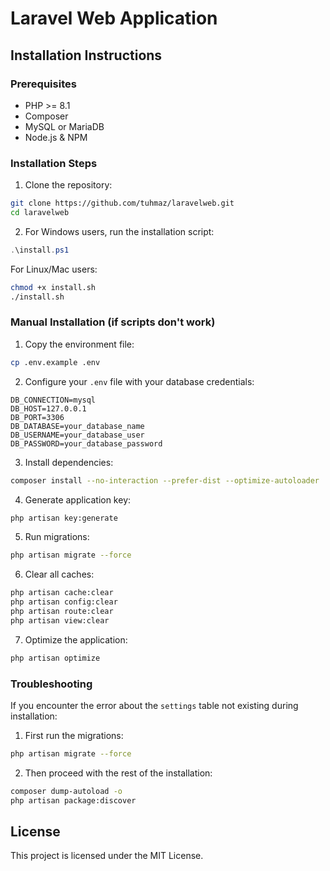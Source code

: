 # Laravel Web Application

## Installation Instructions

### Prerequisites
- PHP >= 8.1
- Composer
- MySQL or MariaDB
- Node.js & NPM

### Installation Steps

1. Clone the repository:
```bash
git clone https://github.com/tuhmaz/laravelweb.git
cd laravelweb
```

2. For Windows users, run the installation script:
```powershell
.\install.ps1
```

For Linux/Mac users:
```bash
chmod +x install.sh
./install.sh
```

### Manual Installation (if scripts don't work)

1. Copy the environment file:
```bash
cp .env.example .env
```

2. Configure your `.env` file with your database credentials:
```env
DB_CONNECTION=mysql
DB_HOST=127.0.0.1
DB_PORT=3306
DB_DATABASE=your_database_name
DB_USERNAME=your_database_user
DB_PASSWORD=your_database_password
```

3. Install dependencies:
```bash
composer install --no-interaction --prefer-dist --optimize-autoloader
```

4. Generate application key:
```bash
php artisan key:generate
```

5. Run migrations:
```bash
php artisan migrate --force
```

6. Clear all caches:
```bash
php artisan cache:clear
php artisan config:clear
php artisan route:clear
php artisan view:clear
```

7. Optimize the application:
```bash
php artisan optimize
```

### Troubleshooting

If you encounter the error about the `settings` table not existing during installation:

1. First run the migrations:
```bash
php artisan migrate --force
```

2. Then proceed with the rest of the installation:
```bash
composer dump-autoload -o
php artisan package:discover
```

## License

This project is licensed under the MIT License.
